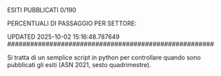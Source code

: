 ESITI PUBBLICATI 0/190 

PERCENTUALI DI PASSAGGIO PER SETTORE:

UPDATED 2025-10-02 15:16:48.787649
###################################################### 

Si tratta di un semplice script in python per controllare quando sono pubblicati gli esiti (ASN 2021, sesto quadrimestre).

